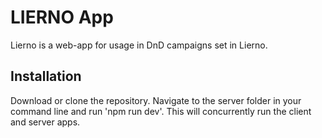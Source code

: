 # LIERNO App
Lierno is a web-app for usage in DnD campaigns set in Lierno.

## Installation
Download or clone the repository. Navigate to the server folder in your command line and run 'npm run dev'. This will concurrently run the client and server apps.